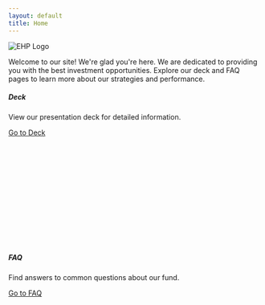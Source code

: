 ```yaml
---
layout: default
title: Home
---
```

<!-- Welcome Banner -->
<div class="container mt-4">
  <div class="welcome-banner">
      <img src="{{ site.baseurl }}/assets/images/Earth_Horizon_transparent_white_text.png" alt="EHP Logo" class="img-fluid">
      <p class="lead mt-3">Welcome to our site! We're glad you're here. We are dedicated to providing you with the best investment opportunities. Explore our deck and FAQ pages to learn more about our strategies and performance.</p>
    </div>
  <div class="row">
    <div class="col-md-6">
      <div class="card mb-4 text-white" style="background-image: url('{{ site.baseurl }}/assets/images/deck_preview_7-16-24.png'); height: 300px; background-size: cover; background-position: center;">
        <div class="card-img-overlay d-flex flex-column justify-content-center">
          <h5 class="card-title text-center">Deck</h5>
          <p class="card-text text-center">View our presentation deck for detailed information.</p>
          <div class="text-center">
            <a href="{{ site.baseurl }}/deck" class="btn btn-custom">Go to Deck</a>
          </div>
        </div>
      </div>
    </div>
    <div class="col-md-6">
      <div class="card mb-4 text-white" style="background-image: url('{{ site.baseurl }}/assets/images/FAQ_preview_7-16-24.png'); height: 300px; background-size: cover; background-position: center;">
        <div class="card-img-overlay d-flex flex-column justify-content-center">
          <h5 class="card-title text-center">FAQ</h5>
          <p class="card-text text-center">Find answers to common questions about our fund.</p>
          <div class="text-center">
            <a href="{{ site.baseurl }}/faq" class="btn btn-custom">Go to FAQ</a>
          </div>
        </div>
      </div>
    </div>
  </div>
</div>
